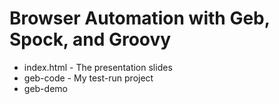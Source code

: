 # Browser Automation with Geb, Spock, and Groovy

* index.html - The presentation slides
* geb-code - My test-run project
* geb-demo
